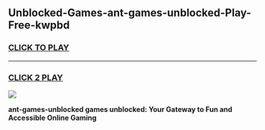 
## Unblocked-Games-ant-games-unblocked-Play-Free-kwpbd
<h3>
<a href="https://premium76.site?title=ant-games-unblocked&ref=18A">CLICK TO PLAY</a></h3>
<hr>

<h3>
<a href="https://premium76.site?title=ant-games-unblocked&ref=18A">CLICK 2 PLAY</a>
  
</h3>

<a href="https://premium76.site?title=ant-games-unblocked&ref=18A"><img src="https://clearcache.store/games.png"></a>


**ant-games-unblocked games unblocked: Your Gateway to Fun and Accessible Online Gaming**
